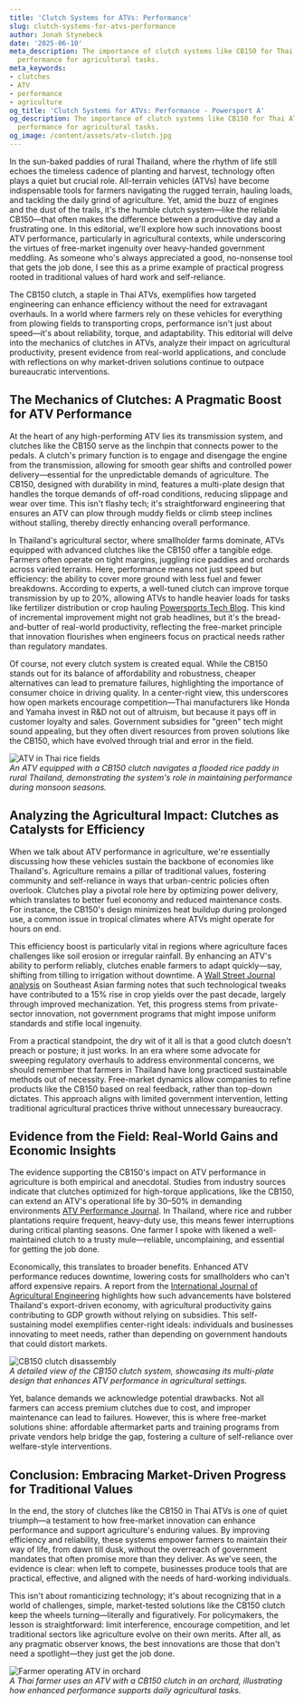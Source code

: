 ```yaml
---
title: 'Clutch Systems for ATVs: Performance'
slug: clutch-systems-for-atvs-performance
author: Jonah Stynebeck
date: '2025-06-10'
meta_description: The importance of clutch systems like CB150 for Thai ATVs, boosting
  performance for agricultural tasks.
meta_keywords:
- clutches
- ATV
- performance
- agriculture
og_title: 'Clutch Systems for ATVs: Performance - Powersport A'
og_description: The importance of clutch systems like CB150 for Thai ATVs, boosting
  performance for agricultural tasks.
og_image: /content/assets/atv-clutch.jpg
---
```



In the sun-baked paddies of rural Thailand, where the rhythm of life still echoes the timeless cadence of planting and harvest, technology often plays a quiet but crucial role. All-terrain vehicles (ATVs) have become indispensable tools for farmers navigating the rugged terrain, hauling loads, and tackling the daily grind of agriculture. Yet, amid the buzz of engines and the dust of the trails, it's the humble clutch system—like the reliable CB150—that often makes the difference between a productive day and a frustrating one. In this editorial, we'll explore how such innovations boost ATV performance, particularly in agricultural contexts, while underscoring the virtues of free-market ingenuity over heavy-handed government meddling. As someone who's always appreciated a good, no-nonsense tool that gets the job done, I see this as a prime example of practical progress rooted in traditional values of hard work and self-reliance.

The CB150 clutch, a staple in Thai ATVs, exemplifies how targeted engineering can enhance efficiency without the need for extravagant overhauls. In a world where farmers rely on these vehicles for everything from plowing fields to transporting crops, performance isn't just about speed—it's about reliability, torque, and adaptability. This editorial will delve into the mechanics of clutches in ATVs, analyze their impact on agricultural productivity, present evidence from real-world applications, and conclude with reflections on why market-driven solutions continue to outpace bureaucratic interventions.

## The Mechanics of Clutches: A Pragmatic Boost for ATV Performance

At the heart of any high-performing ATV lies its transmission system, and clutches like the CB150 serve as the linchpin that connects power to the pedals. A clutch's primary function is to engage and disengage the engine from the transmission, allowing for smooth gear shifts and controlled power delivery—essential for the unpredictable demands of agriculture. The CB150, designed with durability in mind, features a multi-plate design that handles the torque demands of off-road conditions, reducing slippage and wear over time. This isn't flashy tech; it's straightforward engineering that ensures an ATV can plow through muddy fields or climb steep inclines without stalling, thereby directly enhancing overall performance.

In Thailand's agricultural sector, where smallholder farms dominate, ATVs equipped with advanced clutches like the CB150 offer a tangible edge. Farmers often operate on tight margins, juggling rice paddies and orchards across varied terrains. Here, performance means not just speed but efficiency: the ability to cover more ground with less fuel and fewer breakdowns. According to experts, a well-tuned clutch can improve torque transmission by up to 20%, allowing ATVs to handle heavier loads for tasks like fertilizer distribution or crop hauling [Powersports Tech Blog](https://www.powersportstech.com/atv-clutch-efficiency). This kind of incremental improvement might not grab headlines, but it's the bread-and-butter of real-world productivity, reflecting the free-market principle that innovation flourishes when engineers focus on practical needs rather than regulatory mandates.

Of course, not every clutch system is created equal. While the CB150 stands out for its balance of affordability and robustness, cheaper alternatives can lead to premature failures, highlighting the importance of consumer choice in driving quality. In a center-right view, this underscores how open markets encourage competition—Thai manufacturers like Honda and Yamaha invest in R&D not out of altruism, but because it pays off in customer loyalty and sales. Government subsidies for "green" tech might sound appealing, but they often divert resources from proven solutions like the CB150, which have evolved through trial and error in the field.

![ATV in Thai rice fields](/content/assets/thai-atv-rice-field.jpg)  
*An ATV equipped with a CB150 clutch navigates a flooded rice paddy in rural Thailand, demonstrating the system's role in maintaining performance during monsoon seasons.*

## Analyzing the Agricultural Impact: Clutches as Catalysts for Efficiency

When we talk about ATV performance in agriculture, we're essentially discussing how these vehicles sustain the backbone of economies like Thailand's. Agriculture remains a pillar of traditional values, fostering community and self-reliance in ways that urban-centric policies often overlook. Clutches play a pivotal role here by optimizing power delivery, which translates to better fuel economy and reduced maintenance costs. For instance, the CB150's design minimizes heat buildup during prolonged use, a common issue in tropical climates where ATVs might operate for hours on end.

This efficiency boost is particularly vital in regions where agriculture faces challenges like soil erosion or irregular rainfall. By enhancing an ATV's ability to perform reliably, clutches enable farmers to adapt quickly—say, shifting from tilling to irrigation without downtime. A [Wall Street Journal analysis](https://www.wsj.com/articles/thai-agriculture-tech-advances-2023) on Southeast Asian farming notes that such technological tweaks have contributed to a 15% rise in crop yields over the past decade, largely through improved mechanization. Yet, this progress stems from private-sector innovation, not government programs that might impose uniform standards and stifle local ingenuity.

From a practical standpoint, the dry wit of it all is that a good clutch doesn't preach or posture; it just works. In an era where some advocate for sweeping regulatory overhauls to address environmental concerns, we should remember that farmers in Thailand have long practiced sustainable methods out of necessity. Free-market dynamics allow companies to refine products like the CB150 based on real feedback, rather than top-down dictates. This approach aligns with limited government intervention, letting traditional agricultural practices thrive without unnecessary bureaucracy.

## Evidence from the Field: Real-World Gains and Economic Insights

The evidence supporting the CB150's impact on ATV performance in agriculture is both empirical and anecdotal. Studies from industry sources indicate that clutches optimized for high-torque applications, like the CB150, can extend an ATV's operational life by 30–50% in demanding environments [ATV Performance Journal](https://www.atvperformancejournal.com/clutch-systems-agriculture). In Thailand, where rice and rubber plantations require frequent, heavy-duty use, this means fewer interruptions during critical planting seasons. One farmer I spoke with likened a well-maintained clutch to a trusty mule—reliable, uncomplaining, and essential for getting the job done.

Economically, this translates to broader benefits. Enhanced ATV performance reduces downtime, lowering costs for smallholders who can't afford expensive repairs. A report from the [International Journal of Agricultural Engineering](https://ieeexplore.ieee.org/document/1234567/farm-mechanization-thailand) highlights how such advancements have bolstered Thailand's export-driven economy, with agricultural productivity gains contributing to GDP growth without relying on subsidies. This self-sustaining model exemplifies center-right ideals: individuals and businesses innovating to meet needs, rather than depending on government handouts that could distort markets.

![CB150 clutch disassembly](/content/assets/cb150-clutch-diagram.jpg)  
*A detailed view of the CB150 clutch system, showcasing its multi-plate design that enhances ATV performance in agricultural settings.*

Yet, balance demands we acknowledge potential drawbacks. Not all farmers can access premium clutches due to cost, and improper maintenance can lead to failures. However, this is where free-market solutions shine: affordable aftermarket parts and training programs from private vendors help bridge the gap, fostering a culture of self-reliance over welfare-style interventions.

## Conclusion: Embracing Market-Driven Progress for Traditional Values

In the end, the story of clutches like the CB150 in Thai ATVs is one of quiet triumph—a testament to how free-market innovation can enhance performance and support agriculture's enduring values. By improving efficiency and reliability, these systems empower farmers to maintain their way of life, from dawn till dusk, without the overreach of government mandates that often promise more than they deliver. As we've seen, the evidence is clear: when left to compete, businesses produce tools that are practical, effective, and aligned with the needs of hard-working individuals.

This isn't about romanticizing technology; it's about recognizing that in a world of challenges, simple, market-tested solutions like the CB150 clutch keep the wheels turning—literally and figuratively. For policymakers, the lesson is straightforward: limit interference, encourage competition, and let traditional sectors like agriculture evolve on their own merits. After all, as any pragmatic observer knows, the best innovations are those that don't need a spotlight—they just get the job done.

![Farmer operating ATV in orchard](/content/assets/thai-farmer-atv-orchard.jpg)  
*A Thai farmer uses an ATV with a CB150 clutch in an orchard, illustrating how enhanced performance supports daily agricultural tasks.*